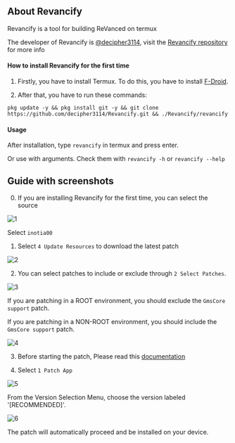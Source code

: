 ## About Revancify
Revancify is a tool for building ReVanced on termux

The developer of Revancify is [@decipher3114](https://github.com/decipher3114), visit the [Revancify repository](https://github.com/decipher3114/Revancify) for more info

#### How to install Revancify for the first time
1. Firstly, you have to install Termux. To do this, you have to install [F-Droid](https://f-droid.org/packages/com.termux/).

2. After that, you have to run these commands:

```
pkg update -y && pkg install git -y && git clone https://github.com/decipher3114/Revancify.git && ./Revancify/revancify
```

#### Usage
After installation, type `revancify` in termux and press enter.  
   
Or use with arguments. Check them with `revancify -h` or `revancify --help`  


## Guide with screenshots
0. If you are installing Revancify for the first time, you can select the source

![1](https://github.com/inotia00/revanced-documentation/blob/main/images/revancify_1.png)

Select `inotia00`

1. Select `4 Update Resources` to download the latest patch

![2](https://github.com/inotia00/revanced-documentation/blob/main/images/revancify_2.png)

2. You can select patches to include or exclude through `2 Select Patches`.

![3](https://github.com/inotia00/revanced-documentation/blob/main/images/revancify_3.png)

If you are patching in a ROOT environment, you should exclude the `GmsCore support` patch.

If you are patching in a NON-ROOT environment, you should include the `GmsCore support` patch.

![4](https://github.com/inotia00/revanced-documentation/blob/main/images/revancify_4.png)

3. Before starting the patch, Please read this [documentation]( https://github.com/inotia00/revanced-documentation/wiki/Before-start-(Prerequisites)#common)

4. Select `1 Patch App`

![5](https://github.com/inotia00/revanced-documentation/blob/main/images/revancify_5.png)

From the Version Selection Menu, choose the version labeled '[RECOMMENDED]'.

![6](https://github.com/inotia00/revanced-documentation/blob/main/images/revancify_6.png)

The patch will automatically proceed and be installed on your device.